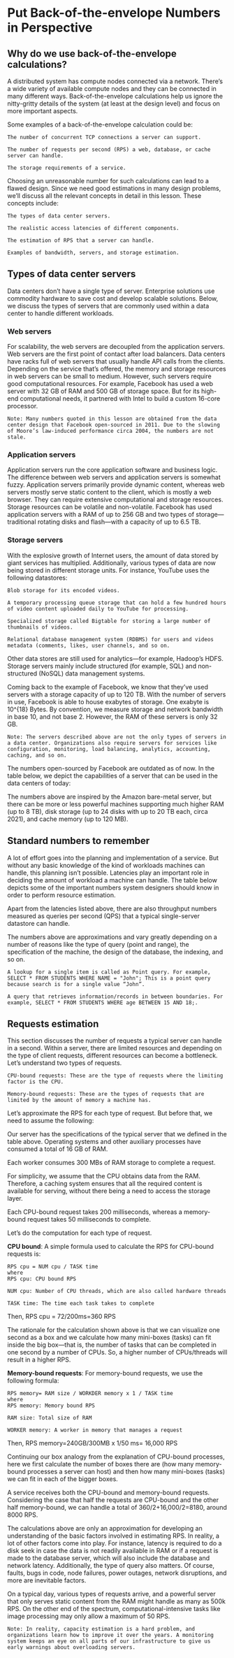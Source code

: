 # Put Back-of-the-envelope Numbers in Perspective

## Why do we use back-of-the-envelope calculations?

A distributed system has compute nodes connected via a network. There’s a wide variety of available compute nodes and they can be connected in many different ways. Back-of-the-envelope calculations help us ignore the nitty-gritty details of the system (at least at the design level) and focus on more important aspects.

Some examples of a back-of-the-envelope calculation could be:

```
The number of concurrent TCP connections a server can support.

The number of requests per second (RPS) a web, database, or cache server can handle.

The storage requirements of a service.

```
Choosing an unreasonable number for such calculations can lead to a flawed design. Since we need good estimations in many design problems, we’ll discuss all the relevant concepts in detail in this lesson. These concepts include:
```
The types of data center servers.

The realistic access latencies of different components.

The estimation of RPS that a server can handle.

Examples of bandwidth, servers, and storage estimation.

```
## Types of data center servers
Data centers don’t have a single type of server. Enterprise solutions use commodity hardware to save cost and develop scalable solutions. Below, we discuss the types of servers that are commonly used within a data center to handle different workloads.


### Web servers
For scalability, the web servers are decoupled from the application servers. Web servers are the first point of contact after load balancers. Data centers have racks full of web servers that usually handle API calls from the clients. Depending on the service that’s offered, the memory and storage resources in web servers can be small to medium. However, such servers require good computational resources. For example, Facebook has used a web server with 32 GB of RAM and 500 GB of storage space. But for its high-end computational needs, it partnered with Intel to build a custom 16-core processor.
```
Note: Many numbers quoted in this lesson are obtained from the data center design that Facebook open-sourced in 2011. Due to the slowing of Moore’s law-induced performance circa 2004, the numbers are not stale.
```

### Application servers
Application servers run the core application software and business logic. The difference between web servers and application servers is somewhat fuzzy. Application servers primarily provide dynamic content, whereas web servers mostly serve static content to the client, which is mostly a web browser. They can require extensive computational and storage resources. Storage resources can be volatile and non-volatile. Facebook has used application servers with a RAM of up to 256 GB and two types of storage—traditional rotating disks and flash—with a capacity of up to 6.5 TB.

### Storage servers
With the explosive growth of Internet users, the amount of data stored by giant services has multiplied. Additionally, various types of data are now being stored in different storage units. For instance, YouTube uses the following datastores:
```
Blob storage for its encoded videos.

A temporary processing queue storage that can hold a few hundred hours of video content uploaded daily to YouTube for processing.

Specialized storage called Bigtable for storing a large number of thumbnails of videos.

Relational database management system (RDBMS) for users and videos metadata (comments, likes, user channels, and so on.

```
Other data stores are still used for analytics—for example, Hadoop’s HDFS. Storage servers mainly include structured (for example, SQL) and non-structured (NoSQL) data management systems.

Coming back to the example of Facebook, we know that they’ve used servers with a storage capacity of up to 120 TB. With the number of servers in use, Facebook is able to house exabytes of storage. One exabyte is 10^{18} Bytes. By convention, we measure storage and network bandwidth in base 10, and not base 2. However, the RAM of these servers is only 32 GB.
```
Note: The servers described above are not the only types of servers in a data center. Organizations also require servers for services like configuration, monitoring, load balancing, analytics, accounting, caching, and so on.
```
The numbers open-sourced by Facebook are outdated as of now. In the table below, we depict the capabilities of a server that can be used in the data centers of today:

The numbers above are inspired by the Amazon bare-metal server, but there can be more or less powerful machines supporting much higher RAM (up to 8 TB), disk storage (up to 24 disks with up to 20 TB each, circa 2021), and cache memory (up to 120 MB).


## Standard numbers to remember
A lot of effort goes into the planning and implementation of a service. But without any basic knowledge of the kind of workloads machines can handle, this planning isn’t possible. Latencies play an important role in deciding the amount of workload a machine can handle. The table below depicts some of the important numbers system designers should know in order to perform resource estimation.

Apart from the latencies listed above, there are also throughput numbers measured as queries per second (QPS) that a typical single-server datastore can handle.

The numbers above are approximations and vary greatly depending on a number of reasons like the type of query (point and range), the specification of the machine, the design of the database, the indexing, and so on.
```
A lookup for a single item is called as Point query. For example, SELECT * FROM STUDENTS WHERE NAME = "John"; This is a point query because search is for a single value “John”.

A query that retrieves information/records in between boundaries. For example, SELECT * FROM STUDENTS WHERE age BETWEEN 15 AND 18;.

```



## Requests estimation

This section discusses the number of requests a typical server can handle in a second. Within a server, there are limited resources and depending on the type of client requests, different resources can become a bottleneck. Let’s understand two types of requests.
```
CPU-bound requests: These are the type of requests where the limiting factor is the CPU.

Memory-bound requests: These are the types of requests that are limited by the amount of memory a machine has.
```
Let’s approximate the RPS for each type of request. But before that, we need to assume the following:

Our server has the specifications of the typical server that we defined in the table above.
Operating systems and other auxiliary processes have consumed a total of 16 GB of RAM.

Each worker consumes 300 MBs of RAM storage to complete a request.

For simplicity, we assume that the CPU obtains data from the RAM. Therefore, a caching system ensures that all the required content is available for serving, without there being a need to access the storage layer.

Each CPU-bound request takes 200 milliseconds, whereas a memory-bound request takes 50 milliseconds to complete.

Let’s do the computation for each type of request.

**CPU bound**: A simple formula used to calculate the RPS for CPU-bound requests is:

```
RPS cpu = NUM cpu / TASK time
where
RPS cpu: CPU bound RPS

NUM cpu: Number of CPU threads, which are also called hardware threads

TASK time: The time each task takes to complete
```

Then, RPS cpu = 72/200ms=360 RPS

The rationale for the calculation shown above is that we can visualize one second as a box and we calculate how many mini-boxes (tasks) can fit inside the big box—that is, the number of tasks that can be completed in one second by a number of CPUs. So, a higher number of CPUs/threads will result in a higher RPS.


**Memory-bound requests**: For memory-bound requests, we use the following formula:
```
RPS memory= RAM size / WORKDER memory x 1 / TASK time
where
RPS memory: Memory bound RPS

RAM size: Total size of RAM

WORKER memory: A worker in memory that manages a request
```
Then, RPS memory=240GB/300MB x 1/50 ms= 16,000 RPS

Continuing our box analogy from the explanation of CPU-bound processes, here we first calculate the number of boxes there are (how many memory-bound processes a server can host) and then how many mini-boxes (tasks) we can fit in each of the bigger boxes.

A service receives both the CPU-bound and memory-bound requests. Considering the case that half the requests are CPU-bound and the other half memory-bound, we can handle a total of 360/2+16,000/2=8180, around 8000 RPS.

The calculations above are only an approximation for developing an understanding of the basic factors involved in estimating RPS. In reality, a lot of other factors come into play. For instance, latency is required to do a disk seek in case the data is not readily available in RAM or if a request is made to the database server, which will also include the database and network latency. Additionally, the type of query also matters. Of course, faults, bugs in code, node failures, power outages, network disruptions, and more are inevitable factors.

On a typical day, various types of requests arrive, and a powerful server that only serves static content from the RAM might handle as many as 500k RPS. On the other end of the spectrum, computational-intensive tasks like image processing may only allow a maximum of 50 RPS.

```
Note: In reality, capacity estimation is a hard problem, and organizations learn how to improve it over the years. A monitoring system keeps an eye on all parts of our infrastructure to give us early warnings about overloading servers.
```



